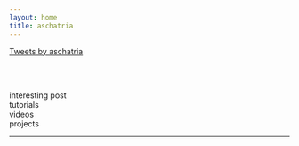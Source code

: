 ```yaml
---
layout: home
title: aschatria
---
```

<a class="twitter-timeline" data-tweet-limit="2" href="https://twitter.com/aschatria?ref_src=twsrc%5Etfw">Tweets by aschatria</a> <script async src="https://platform.twitter.com/widgets.js" charset="utf-8"></script>


<br/>
<br/>

interesting post<br/>
tutorials <br/>
videos<br/>
projects<br/>

<hr/>
